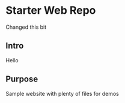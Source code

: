 # Starter Web Repo

Changed this bit

## Intro

Hello

## Purpose

Sample website with plenty of files for demos

